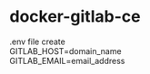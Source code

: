 # docker-gitlab-ce


.env file create<br>
GITLAB_HOST=domain_name<br>
GITLAB_EMAIL=email_address<br>
